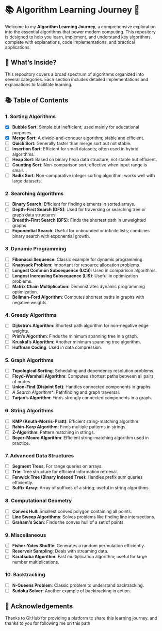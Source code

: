 # 📚 Algorithm Learning Journey 🚀

Welcome to my **Algorithm Learning Journey**, a comprehensive exploration into the essential algorithms that power modern computing. This repository is designed to help you learn, implement, and understand key algorithms, complete with explanations, code implementations, and practical applications.

## 🌟 What’s Inside?

This repository covers a broad spectrum of algorithms organized into several categories. Each section includes detailed implementations and explanations to facilitate learning.

## 📚 Table of Contents

### 1. Sorting Algorithms

- [x] **Bubble Sort**: Simple but inefficient; used mainly for educational purposes.</span>
- [x] **Merge Sort**: A divide-and-conquer algorithm; stable and efficient.
- [ ] **Quick Sort**: Generally faster than merge sort but not stable.
- [ ] **Insertion Sort**: Efficient for small datasets; often used in hybrid algorithms.
- [ ] **Heap Sort**: Based on binary heap data structure; not stable but efficient.
- [ ] **Counting Sort**: Non-comparison sort; effective when input range is small.
- [ ] **Radix Sort**: Non-comparative integer sorting algorithm; works well with large datasets.

### 2. Searching Algorithms
- [ ] **Binary Search**: Efficient for finding elements in sorted arrays.
- [ ] **Depth-First Search (DFS)**: Used for traversing or searching tree or graph data structures.
- [ ] **Breadth-First Search (BFS)**: Finds the shortest path in unweighted graphs.
- [ ] **Exponential Search**: Useful for unbounded or infinite lists; combines binary search with exponential growth.

### 3. Dynamic Programming
- [ ] **Fibonacci Sequence**: Classic example for dynamic programming.
- [ ] **Knapsack Problem**: Important for resource allocation problems.
- [ ] **Longest Common Subsequence (LCS)**: Used in comparison algorithms.
- [ ] **Longest Increasing Subsequence (LIS)**: Useful in optimization problems.
- [ ] **Matrix Chain Multiplication**: Demonstrates dynamic programming optimization.
- [ ] **Bellman-Ford Algorithm**: Computes shortest paths in graphs with negative weights.

### 4. Greedy Algorithms
- [ ] **Dijkstra’s Algorithm**: Shortest path algorithm for non-negative edge weights.
- [ ] **Prim’s Algorithm**: Finds the minimum spanning tree in a graph.
- [ ] **Kruskal’s Algorithm**: Another minimum spanning tree algorithm.
- [ ] **Huffman Coding**: Used in data compression.

### 5. Graph Algorithms
- [ ] **Topological Sorting**: Scheduling and dependency resolution problems.
- [ ] **Floyd-Warshall Algorithm**: Computes shortest paths between all pairs of nodes.
- [ ] **Union-Find (Disjoint Set)**: Handles connected components in graphs.
- [ ] **A* Search Algorithm**: Pathfinding and graph traversal.
- [ ] **Tarjan’s Algorithm**: Finds strongly connected components in a graph.

### 6. String Algorithms
- [ ] **KMP (Knuth-Morris-Pratt)**: Efficient string-matching algorithm.
- [ ] **Rabin-Karp Algorithm**: Finds multiple patterns in strings.
- [ ] **Z-Algorithm**: Pattern matching in strings.
- [ ] **Boyer-Moore Algorithm**: Efficient string-matching algorithm used in practice.

### 7. Advanced Data Structures
- [ ] **Segment Trees**: For range queries on arrays.
- [ ] **Trie**: Tree structure for efficient information retrieval.
- [ ] **Fenwick Tree (Binary Indexed Tree)**: Handles prefix sum queries efficiently.
- [ ] **Suffix Array**: Array of suffixes of a string; useful in string algorithms.

### 8. Computational Geometry
- [ ] **Convex Hull**: Smallest convex polygon containing all points.
- [ ] **Line Sweep Algorithms**: Solves problems like finding line intersections.
- [ ] **Graham's Scan**: Finds the convex hull of a set of points.

### 9. Miscellaneous
- [ ] **Fisher-Yates Shuffle**: Generates a random permutation efficiently.
- [ ] **Reservoir Sampling**: Deals with streaming data.
- [ ] **Karatsuba Algorithm**: Fast multiplication algorithm; useful for large number multiplications.

### 10. Backtracking
- [ ] **N-Queens Problem**: Classic problem to understand backtracking.
- [ ] **Sudoku Solver**: Another example of backtracking in action.

## 🤝 Acknowledgements
Thanks to GitHub for providing a platform to share this learning journey. and thanks to you for following me on this path